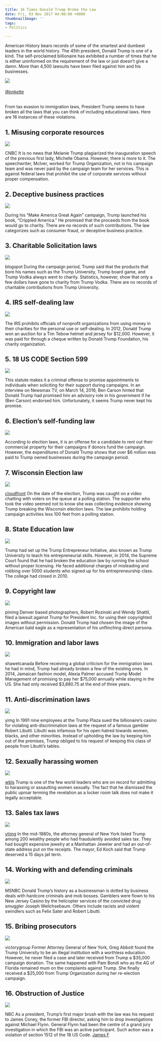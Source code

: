 ```yaml
---
title: 16 Times Donald Trump Broke the Law
date: Fri, 03 Nov 2017 04:00:00 +0000
thumbnailImage: ''
tags:
- Politics

---
```

American History bears records of some of the smartest and dumbest leaders in the world history. The 45th president, Donald Trump is one of a kind. The self-proclaimed billionaire has exhibited a number of times that he is either uninformed on the requirement of the law or just doesn’t give a damn. More than 4,500 lawsuits have been filed against him and his businesses.

![](http://newsattorneys.wpengine.com/wp-content/uploads/2017/11/trump-apprentice-300x186.jpg)

###### [Wonkette](https://wonkette.com/622944/politico-profile-of-donald-trump-or-serial-killer-biography-we-just-cant-decide)

From tax evasion to immigration laws, President Trump seems to have broken all the laws that you can think of including educational laws. Here are 16 instances of these violations.  

**1\. Misusing corporate resources**
------------------------------------

![](http://newsattorneys.wpengine.com/wp-content/uploads/2017/11/103797999-3ED3-ESB-MelaniaTrump-0719.1910x1000-300x157.jpg)

CNBC It is no news that Melanie Trump plagiarized the inauguration speech of the previous first lady, Michelle Obama. However, there is more to it. The speechwriter, McIver, worked for Trump Organization, not in his campaign team and was never paid by the campaign team for her services. This is against federal laws that prohibit the use of corporate services without proper compensation.  

2\. Deceptive business practices
--------------------------------

![](http://newsattorneys.wpengine.com/wp-content/uploads/2017/11/81nC4nRk4KL-197x300.jpg)

During his “Make America Great Again” campaign, Trump launched his book, “Crippled America.” He promised that the proceeds from the book would go to charity. There are no records of such contributions. The law categorizes such as consumer fraud, or deceptive business practice.  

3\. Charitable Solicitation laws
--------------------------------

![](http://newsattorneys.wpengine.com/wp-content/uploads/2017/11/trump-university-fraud-300x167.jpg)

blogspot During the campaign period, Trump said that the products that bore his names such as the Trump University, Trump board game, and Trump Vodka always went to charity. Statistics, however, show that only a few dollars have gone to charity from Trump Vodka. There are no records of charitable contributions from Trump University.  

4\. IRS self-dealing law
------------------------

![](http://newsattorneys.wpengine.com/wp-content/uploads/2017/11/202801_banner-300x127.jpg)

The IRS prohibits officials of nonprofit organizations from using money in their charities for the personal use or self-dealing. In 2012, Donald Trump won an auction for a Tim Tebow helmet and jersey for $12,000. However, it was paid for through a cheque written by Donald Trump Foundation, his charity organization.  

5\. 18 US CODE Section 599
--------------------------

![](http://newsattorneys.wpengine.com/wp-content/uploads/2017/11/160311092840-01-carson-trump-endorsement-exlarge-169-1-300x168.jpg)

This statute makes it a criminal offense to promise appointments to individuals when soliciting for their support during campaigns. In an interview on Newsmax TV, on March 14, 2016, Ben Carson hinted that Donald Trump had promised him an advisory role in his government if he (Ben Carson) endorsed him. Unfortunately, it seems Trump never kept his promise.  

6\. Election’s self-funding law
-------------------------------

![](http://newsattorneys.wpengine.com/wp-content/uploads/2017/11/c5dcc8259f4fa1b4c9487163a0f4617f-300x300.jpg)

According to election laws, it is an offense for a candidate to rent out their commercial property for their campaigns if donors fund the campaign. However, the expenditures of Donald Trump shows that over $6 million was paid to Trump owned businesses during the campaign period.  

7\. Wisconsin Election law
--------------------------

![](http://newsattorneys.wpengine.com/wp-content/uploads/2017/11/9781333410490-200x300.jpg)

[cloudfront](https://d1w7fb2mkkr3kw.cloudfront.net/assets/images/book/lrg/9781/3334/9781333410490.jpg) On the date of the election, Trump was caught on a video chatting with voters on the queue at a polling station. The supporter who took the video seemed not to know she was collecting evidence showing Trump breaking the Wisconsin election laws. The law prohibits holding campaign activities less 100 feet from a polling station.  

8\. State Education law
-----------------------

![](http://newsattorneys.wpengine.com/wp-content/uploads/2017/11/quote-donald-trump-had-a-university-well-the-state-attorney-general-decided-that-the-donald-david-letterman-123-60-62-1-300x141.jpg)

Trump had set up the Trump Entrepreneur Initiative, also known as Trump University to teach his entrepreneurial skills. However, in 2014, the Supreme Court found that he had broken the education law by running the school without proper licensing. He faced additional charges of misleading and robbing over 5000 students who signed up for his entrepreneurship class. The college had closed in 2010.  

9\. Copyright law
-----------------

![](http://newsattorneys.wpengine.com/wp-content/uploads/2017/11/8ac571a126dba65c89d4ba6af980b745-american-flag-eagle-american-flag-history-216x300.jpg)

pinimg Denver based photographers, Robert Rozinski and Wendy Shattil, filed a lawsuit against Trump for President Inc. for using their copyrighted images without permission. Donald Trump had chosen the image of the American bald eagle as a representation of his unflinching direct persona.  

10\. Immigration and labor laws
-------------------------------

![](http://newsattorneys.wpengine.com/wp-content/uploads/2017/11/trump-alexia-palmer-300x198.jpg)

shawetcanada Before receiving a global criticism for the immigration laws he had in mind, Trump had already broken a few of the existing ones. In 2014, Jamaican fashion model, Alexia Palmer accused Trump Model Management of promising to pay her $75,000 annually while staying in the US. She had only received $3,880.75 at the end of three years.  

11\. Anti-discrimination laws
-----------------------------

![](http://newsattorneys.wpengine.com/wp-content/uploads/2017/11/ccccb6b991989b3d19d73ad89feb901d920914a9-300x193.jpg)

yimg In 1991 nine employees at the Trump Plaza sued the billionaire’s casino for violating anti-discrimination laws at the request of a famous gambler Robert Libutti. Libutti was infamous for his open hatred towards women, blacks, and other minorities. Instead of upholding the law by keeping him out of the premises, Trump obliged to his request of keeping this class of people from Libutti’s tables.  

12\. Sexually harassing women
-----------------------------

![](http://newsattorneys.wpengine.com/wp-content/uploads/2017/11/811601-123046-300x173.png)

[wbls](http://www.wbls.com/sites/g/files/exi701/f/styles/large_730/public/article-images-featured/811601-123046.png?itok=GGCJ17mb) Trump is one of the few world leaders who are on record for admitting to harassing or assaulting women sexually. The fact that he dismissed the public uproar terming the revelation as a locker room talk does not make it legally acceptable.  

13\. Sales tax laws
-------------------

![](http://newsattorneys.wpengine.com/wp-content/uploads/2017/11/maxresdefault-1-300x169.jpg)

[ytimg](https://i.ytimg.com/vi/sU1CLU8eqVc/maxresdefault.jpg) In the mid-1880s, the attorney general of New York listed Trump among 200 wealthy people who had fraudulently avoided sales tax. They had bought expensive jewelry at a Manhattan Jeweler and had an out-of-state address put on the receipts. The mayor, Ed Koch said that Trump deserved a 15 days jail term.  

14\. Working with and defending criminals
-----------------------------------------

![](http://newsattorneys.wpengine.com/wp-content/uploads/2017/11/2017-01-07T15-39-11-466Z-1280x720.video_1067x600-1-300x169.jpg)

MSNBC Donald Trump’s history as a businessman is dotted by business deals with hardcore criminals and mob bosses. Gamblers were flown to his New Jersey Casino by the helicopter services of the convicted drug smuggler Joseph Weilchsebaum. Others include racists and violent swindlers such as Felix Sater and Robert Libutti.  

15\. Bribing prosecutors
------------------------

![](http://newsattorneys.wpengine.com/wp-content/uploads/2017/11/Pam-Bondi-Donald-Trump-victory-300x169.jpg)

victorygroup Former Attorney General of New York, Greg Abbott found the Trump University to be an illegal institution with a worthless education. However, he never filed a case and later received from Trump a $35,000 campaign donation. The same happened with Pam Bondi who as the AG of Florida remained mum on the complaints against Trump. She finally received a $25,000 from Trump Organization during her re-election campaign.  

16\. Obstruction of Justice
---------------------------

![](http://newsattorneys.wpengine.com/wp-content/uploads/2017/11/f_dc_comey_wiretap_170320.nbcnews-ux-1080-600-300x169.jpg)

NBC As a president, Trump’s first major brush with the law was his request to James Coney, the former FBI director, asking him to drop investigations against Michael Flynn. General Flynn had been the centre of a grand jury investigation in which the FBI was an active participant. Such action was a violation of section 1512 of the 18 US Code. [James F](http://www.writeraccess.com/writer/21686/)